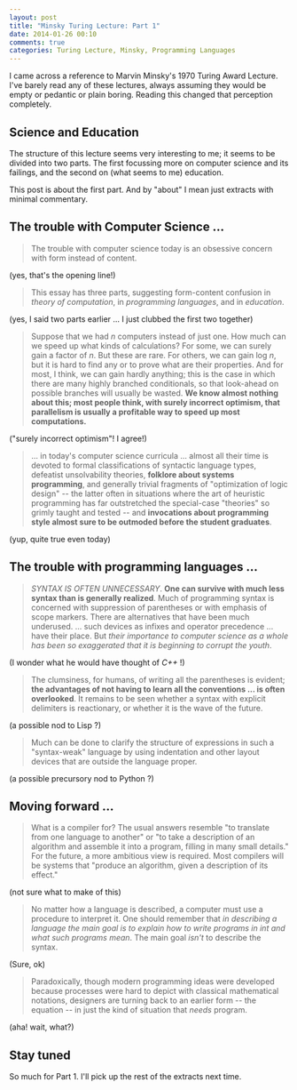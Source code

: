 ```yaml
---
layout: post
title: "Minsky Turing Lecture: Part 1"
date: 2014-01-26 00:10
comments: true
categories: Turing Lecture, Minsky, Programming Languages
---
```


I came across a reference to Marvin Minsky's 1970 Turing Award Lecture. I've barely read any of these lectures, always assuming they would be empty or pedantic or plain boring. Reading this changed that perception completely.

## Science and Education
The structure of this lecture seems very interesting to me; it seems to be divided into two parts. The first focussing more on computer science and its failings, and the second on (what seems to me) education.

This post is about the first part. And by "about" I mean just extracts with minimal commentary.


## The trouble with Computer Science ...

> The trouble with computer science today is an obsessive concern with form instead of content.

(yes, that's the opening line!)

> This essay has three parts, suggesting form-content confusion in _theory of computation_, in _programming languages_, and in _education_.

(yes, I said two parts earlier ... I just clubbed the first two together)

> Suppose that we had _n_ computers instead of just one. How much can we speed up what kinds of calculations? For some, we can surely gain a factor of _n_. But these are rare. For others, we can gain log _n_, but it is hard to find any or to prove what are their properties. And for most, I think, we can gain hardly anything; this is the case in which there are many highly branched conditionals, so that look-ahead on possible branches will usually be wasted. **We know almost nothing about this; most people think, with surely incorrect optimism, that parallelism is usually a profitable way to speed up most computations.**

("surely incorrect optimism"! I agree!)

> ... in today's computer science curricula ... almost all their time is devoted to formal classifications of syntactic language types, defeatist unsolvability theories, **folklore about systems programming**, and generally trivial fragments of "optimization of logic design" -- the latter often in situations where the art of heuristic programming has far outstretched the special-case "theories" so grimly taught and tested -- and **invocations about programming style almost sure to be outmoded before the student graduates**.

(yup, quite true even today)


## The trouble with programming languages ...

> _SYNTAX IS OFTEN UNNECESSARY_. **One can survive with much less syntax than is generally realized**. Much of programming syntax is concerned with suppression of parentheses or with emphasis of scope markers. There are alternatives that have been much underused.
> ... such devices as infixes and operator precedence ... have their place. But _their importance to computer science as a whole has been so exaggerated that it is beginning to corrupt the youth_.

(I wonder what he would have thought of _C++_ !)

> The clumsiness, for humans, of writing all the parentheses is evident; **the advantages of not having to learn all the conventions ... is often overlooked**.
> It remains to be seen whether a syntax with explicit delimiters is reactionary, or whether it is the wave of the future.

(a possible nod to Lisp ?)

> Much can be done to clarify the structure of expressions in such a "syntax-weak" language by using indentation and other layout devices that are outside the language proper.

(a possible precursory nod to Python ?)


## Moving forward ...

> What is a compiler for? The usual answers resemble "to translate from one language to another" or "to take a description of an algorithm and assemble it into a program, filling in many small details." For the future, a more ambitious view is required. Most compilers will be systems that "produce an algorithm, given a description of its effect."

(not sure what to make of this)

> No matter how a language is described, a computer must use a procedure to interpret it. One should remember that _in describing a language the main goal is to explain how to write programs in int and what such programs mean_. The main goal _isn't_ to describe the syntax.

(Sure, ok)

> Paradoxically, though modern programming ideas were developed because processes were hard to depict with classical mathematical notations, designers are turning back to an earlier form -- the equation -- in just the kind of situation that _needs_ program.

(aha! wait, what?)


## Stay tuned

So much for Part 1. I'll pick up the rest of the extracts next time.

